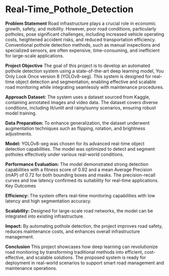 # Real-Time_Pothole_Detection

**Problem Statement**
Road infrastructure plays a crucial role in economic growth, safety, and mobility. However, poor road conditions, particularly potholes, pose significant challenges, including increased vehicle operating costs, heightened accident risks, and reduced transportation efficiency. Conventional pothole detection methods, such as manual inspections and specialized sensors, are often expensive, time-consuming, and inefficient for large-scale applications.

**Project Objective**
The goal of this project is to develop an automated pothole detection system using a state-of-the-art deep learning model, You Only Look Once version 8 (YOLOv8-seg). This system is designed for real-time object detection and segmentation, enabling effective and scalable road monitoring while integrating seamlessly with maintenance procedures.

**Approach**
**Dataset:** The system uses a dataset sourced from Kaggle, containing annotated images and video data. The dataset covers diverse conditions, including lit/unlit and rainy/sunny scenarios, ensuring robust model training.

**Data Preparation:** To enhance generalization, the dataset underwent augmentation techniques such as flipping, rotation, and brightness adjustments.

**Model:** YOLOv8-seg was chosen for its advanced real-time object detection capabilities. The model was optimized to detect and segment potholes effectively under various real-world conditions.

**Performance Evaluation:** The model demonstrated strong detection capabilities with a fitness score of 0.92 and a mean Average Precision (mAP) of 0.72 for both bounding boxes and masks. The precision-recall curves and low latency confirmed its suitability for real-time applications.
Key Outcomes

**Efficiency:** The system offers real-time monitoring capabilities with low latency and high segmentation accuracy.

**Scalability:** Designed for large-scale road networks, the model can be integrated into existing infrastructure.

**Impact:** By automating pothole detection, the project improves road safety, reduces maintenance costs, and enhances overall infrastructure management.

**Conclusion**
This project showcases how deep learning can revolutionize road monitoring by transforming traditional methods into efficient, cost-effective, and scalable solutions. The proposed system is ready for deployment in real-world scenarios to support smart road management and maintenance operations.
